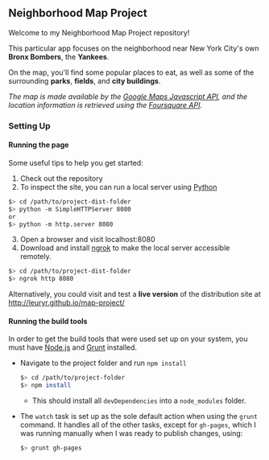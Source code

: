 ## Neighborhood Map Project
Welcome to my Neighborhood Map Project repository!

This particular app focuses on the neighborhood near New York City's own **Bronx Bombers**, the **Yankees**.

On the map, you'll find some popular places to eat, as well as some of the surrounding **parks**, **fields**, and **city buildings**.

_The map is made available by the [Google Maps Javascript API](https://developers.google.com/maps/documentation/javascript/), and the location information is retrieved using the [Foursquare API](https://developer.foursquare.com/)._
### Setting Up

#### Running the page

Some useful tips to help you get started:

1. Check out the repository
2. To inspect the site, you can run a local server using [Python](https://www.python.org/)

  ```bash
  $> cd /path/to/project-dist-folder
  $> python -m SimpleHTTPServer 8080
  or
  $> python -m http.server 8080
  ```

3. Open a browser and visit localhost:8080
4. Download and install [ngrok](https://ngrok.com/) to make the local server accessible remotely.

  ``` bash
  $> cd /path/to/project-dist-folder
  $> ngrok http 8080
  ```

Alternatively, you could visit and test a **live version** of the distribution site at http://leuryr.github.io/map-project/

#### Running the build tools

In order to get the build tools that were used set up on your system, you must have [Node.js](https://nodejs.org/en/download/) and [Grunt](http://gruntjs.com/getting-started) installed.

* Navigate to the project folder and run `npm install`

	```bash
	$> cd /path/to/project-folder
	$> npm install
	```

	* This should install all `devDependencies` into a `node_modules` folder.

* The `watch` task is set up as the sole default action when using the `grunt` command. It handles all of the other tasks, except for `gh-pages`, which I was running manually when I was ready to publish changes, using:
	```bash
	$> grunt gh-pages
	```
